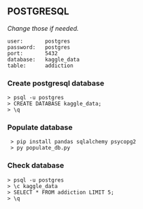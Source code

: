 ## POSTGRESQL

_Change those if needed._

```
user:       postgres
password:   postgres
port:       5432
database:   kaggle_data
table:      addiction
```

### Create postgresql database

```
> psql -u postgres
> CREATE DATABASE kaggle_data;
> \q
```

### Populate database

```
 > pip install pandas sqlalchemy psycopg2
 > py populate_db.py
```

### Check database

```
> psql -u postgres
> \c kaggle_data
> SELECT * FROM addiction LIMIT 5;
> \q
```
